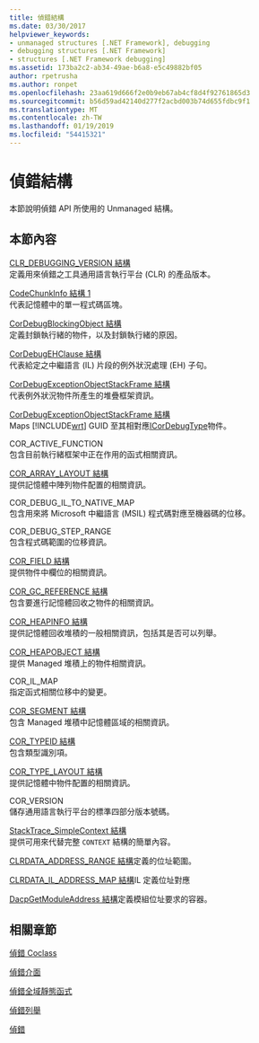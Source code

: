 ```yaml
---
title: 偵錯結構
ms.date: 03/30/2017
helpviewer_keywords:
- unmanaged structures [.NET Framework], debugging
- debugging structures [.NET Framework]
- structures [.NET Framework debugging]
ms.assetid: 173ba2c2-ab34-49ae-b6a8-e5c49882bf05
author: rpetrusha
ms.author: ronpet
ms.openlocfilehash: 23aa619d666f2e0b9eb67ab4cf8d4f92761865d3
ms.sourcegitcommit: b56d59ad42140d277f2acbd003b74d655fdbc9f1
ms.translationtype: MT
ms.contentlocale: zh-TW
ms.lasthandoff: 01/19/2019
ms.locfileid: "54415321"
---
```

# <a name="debugging-structures"></a>偵錯結構
本節說明偵錯 API 所使用的 Unmanaged 結構。  
  
## <a name="in-this-section"></a>本節內容  
 [CLR_DEBUGGING_VERSION 結構](../../../../docs/framework/unmanaged-api/debugging/clr-debugging-version-structure.md)  
 定義用來偵錯之工具通用語言執行平台 (CLR) 的產品版本。  
  
 [CodeChunkInfo 結構 1](../../../../docs/framework/unmanaged-api/debugging/codechunkinfo-structure.md)  
 代表記憶體中的單一程式碼區塊。  
  
 [CorDebugBlockingObject 結構](../../../../docs/framework/unmanaged-api/debugging/cordebugblockingobject-structure.md)  
 定義封鎖執行緒的物件，以及封鎖執行緒的原因。  
  
 [CorDebugEHClause 結構](../../../../docs/framework/unmanaged-api/debugging/cordebugehclause-structure.md)  
 代表給定之中繼語言 (IL) 片段的例外狀況處理 (EH) 子句。  
  
 [CorDebugExceptionObjectStackFrame 結構](../../../../docs/framework/unmanaged-api/debugging/cordebugexceptionobjectstackframe-structure.md)  
 代表例外狀況物件所產生的堆疊框架資訊。  
  
 [CorDebugExceptionObjectStackFrame 結構](../../../../docs/framework/unmanaged-api/debugging/cordebugexceptionobjectstackframe-structure.md)  
 Maps [!INCLUDE[wrt](../../../../includes/wrt-md.md)] GUID 至其相對應[ICorDebugType](../../../../docs/framework/unmanaged-api/debugging/icordebugtype-interface.md)物件。  
  
 COR_ACTIVE_FUNCTION  
 包含目前執行緒框架中正在作用的函式相關資訊。  
  
 [COR_ARRAY_LAYOUT 結構](../../../../docs/framework/unmanaged-api/debugging/cor-array-layout-structure.md)  
 提供記憶體中陣列物件配置的相關資訊。  
  
 COR_DEBUG_IL_TO_NATIVE_MAP  
 包含用來將 Microsoft 中繼語言 (MSIL) 程式碼對應至機器碼的位移。  
  
 COR_DEBUG_STEP_RANGE  
 包含程式碼範圍的位移資訊。  
  
 [COR_FIELD 結構](../../../../docs/framework/unmanaged-api/debugging/cor-field-structure.md)  
 提供物件中欄位的相關資訊。  
  
 [COR_GC_REFERENCE 結構](../../../../docs/framework/unmanaged-api/debugging/cor-gc-reference-structure.md)  
 包含要進行記憶體回收之物件的相關資訊。  
  
 [COR_HEAPINFO 結構](../../../../docs/framework/unmanaged-api/debugging/cor-heapinfo-structure.md)  
 提供記憶體回收堆積的一般相關資訊，包括其是否可以列舉。  
  
 [COR_HEAPOBJECT 結構](../../../../docs/framework/unmanaged-api/debugging/cor-heapobject-structure.md)  
 提供 Managed 堆積上的物件相關資訊。  
  
 COR_IL_MAP  
 指定函式相關位移中的變更。  
  
 [COR_SEGMENT 結構](../../../../docs/framework/unmanaged-api/debugging/cor-segment-structure.md)  
 包含 Managed 堆積中記憶體區域的相關資訊。  
  
 [COR_TYPEID 結構](../../../../docs/framework/unmanaged-api/debugging/cor-typeid-structure.md)  
 包含類型識別項。  
  
 [COR_TYPE_LAYOUT 結構](../../../../docs/framework/unmanaged-api/debugging/cor-type-layout-structure.md)  
 提供記憶體中物件配置的相關資訊。  
  
 COR_VERSION  
 儲存通用語言執行平台的標準四部分版本號碼。  
  
 [StackTrace_SimpleContext 結構](../../../../docs/framework/unmanaged-api/debugging/stacktrace-simplecontext-structure.md)  
 提供可用來代替完整 `CONTEXT` 結構的簡單內容。

 [CLRDATA_ADDRESS_RANGE 結構](../../../../docs/framework/unmanaged-api/debugging/clrdata-address-range-structure.md)定義的位址範圍。
 
 [CLRDATA_IL_ADDRESS_MAP 結構](../../../../docs/framework/unmanaged-api/debugging/clrdata-il-address-map-structure.md)IL 定義位址對應
 
 [DacpGetModuleAddress 結構](../../../../docs/framework/unmanaged-api/debugging/dacpgetmoduleaddress-structure.md)定義模組位址要求的容器。

  
## <a name="related-sections"></a>相關章節  
 [偵錯 Coclass](../../../../docs/framework/unmanaged-api/debugging/debugging-coclasses.md)  
  
 [偵錯介面](../../../../docs/framework/unmanaged-api/debugging/debugging-interfaces.md)  
  
 [偵錯全域靜態函式](../../../../docs/framework/unmanaged-api/debugging/debugging-global-static-functions.md)  
  
 [偵錯列舉](../../../../docs/framework/unmanaged-api/debugging/debugging-enumerations.md)  
  
 [偵錯](../../../../docs/framework/unmanaged-api/debugging/index.md)
